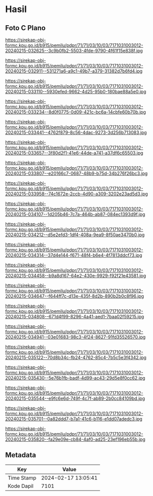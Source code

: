 # Hasil

## Foto C Plano

https://sirekap-obj-formc.kpu.go.id/b915/pemilu/pdpr/71/71/03/10/03/7171031003012-20240215-032625--3c9b0fb2-5503-4fde-9790-4f61f15e838f.jpg

https://sirekap-obj-formc.kpu.go.id/b915/pemilu/pdpr/71/71/03/10/03/7171031003012-20240215-032911--531271a6-a9c1-49b7-a379-31382d7b6fd4.jpg

https://sirekap-obj-formc.kpu.go.id/b915/pemilu/pdpr/71/71/03/10/03/7171031003012-20240215-033110--5930efed-9662-4d25-95b0-180bae88a5e0.jpg

https://sirekap-obj-formc.kpu.go.id/b915/pemilu/pdpr/71/71/03/10/03/7171031003012-20240215-033234--8d0f0775-0d09-421c-bc6a-14cbfe60b70b.jpg

https://sirekap-obj-formc.kpu.go.id/b915/pemilu/pdpr/71/71/03/10/03/7171031003012-20240215-033441--4762f879-8c56-4dac-9273-3d256b713083.jpg

https://sirekap-obj-formc.kpu.go.id/b915/pemilu/pdpr/71/71/03/10/03/7171031003012-20240215-033657--3f80d2f1-41e6-44de-a741-a37df6c65503.jpg

https://sirekap-obj-formc.kpu.go.id/b915/pemilu/pdpr/71/71/03/10/03/7171031003012-20240215-033807--e20166c7-0687-48b9-b75d-34b276f26bc3.jpg

https://sirekap-obj-formc.kpu.go.id/b915/pemilu/pdpr/71/71/03/10/03/7171031003012-20240215-033958--74c1672e-2ccb-4d90-a309-3202e23ad5d3.jpg

https://sirekap-obj-formc.kpu.go.id/b915/pemilu/pdpr/71/71/03/10/03/7171031003012-20240215-034107--1d205b46-7c7a-464b-ab87-084ec1393d9f.jpg

https://sirekap-obj-formc.kpu.go.id/b915/pemilu/pdpr/71/71/03/10/03/7171031003012-20240215-034212--d5e2efd3-1df4-408a-9ea9-8f50ae3470b0.jpg

https://sirekap-obj-formc.kpu.go.id/b915/pemilu/pdpr/71/71/03/10/03/7171031003012-20240215-034314--37d4e144-f671-48f4-b6e4-4f7813ddcf73.jpg

https://sirekap-obj-formc.kpu.go.id/b915/pemilu/pdpr/71/71/03/10/03/7171031003012-20240215-034458--b9a8d167-64e2-430e-9929-f92f21e43581.jpg

https://sirekap-obj-formc.kpu.go.id/b915/pemilu/pdpr/71/71/03/10/03/7171031003012-20240215-034647--f644ff7c-d13e-435f-8d2b-890b2b0c8f96.jpg

https://sirekap-obj-formc.kpu.go.id/b915/pemilu/pdpr/71/71/03/10/03/7171031003012-20240215-034808--671d4f99-8296-4a41-aed1-7baa02f59215.jpg

https://sirekap-obj-formc.kpu.go.id/b915/pemilu/pdpr/71/71/03/10/03/7171031003012-20240215-034941--03e01683-98c3-4f24-8627-91fd35526570.jpg

https://sirekap-obj-formc.kpu.go.id/b915/pemilu/pdpr/71/71/03/10/03/7171031003012-20240215-035122--70d8b34c-fb24-4762-85c4-7b5c5e3f4342.jpg

https://sirekap-obj-formc.kpu.go.id/b915/pemilu/pdpr/71/71/03/10/03/7171031003012-20240215-035430--5e76b1fb-badf-4d99-ac43-29d5e8f0cc62.jpg

https://sirekap-obj-formc.kpu.go.id/b915/pemilu/pdpr/71/71/03/10/03/7171031003012-20240215-035544--e9fc6e6d-749f-4c7f-ab89-2b0cc84109bd.jpg

https://sirekap-obj-formc.kpu.go.id/b915/pemilu/pdpr/71/71/03/10/03/7171031003012-20240215-035701--0a82ddd7-b7a1-41c6-b116-e1dd07adedc3.jpg

https://sirekap-obj-formc.kpu.go.id/b915/pemilu/pdpr/71/71/03/10/03/7171031003012-20240215-035820--fa29e09e-cb84-4af0-ad25-23ef196eb55b.jpg


## Metadata

| Key        | Value               |
| ---------- | ------------------- |
| Time Stamp | 2024-02-17 13:05:41 |
| Kode Dapil | 7101                |



